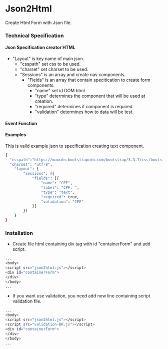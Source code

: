 # Json2Html
Create Html Form with Json file.
### Technical Specification

#### Json Specification creator HTML

- "Layout" is key name of main json.
  - "csspath" set css to be used.
  - "charset" set charset to be used.
  - "Sessions" is an array and create nav components.
    - "Fields" is an array that contain specitication to create form components.
      - "name" set id DOM html
      - "type" determines the component that will be used at creation.
      - "required" determines if component is required.
      - "validation" determines how to data will be test.


#### Event Function


#### Examples
This is valid example json to specification creating text component.
```sh
{
  "csspath":"https://maxcdn.bootstrapcdn.com/bootstrap/3.3.7/css/bootstrap.min.css",
  "charset": "utf-8",
	"layout": {
		"sessions": [{
			"fields": [{
				"name": "CPF",
				"label": "CPF: ",
				"type": "text",
				"required": true,
				"validation": "CPF"
			}]
		}]
	}
}
```

### Installation
- Create file html containing div tag with id "containerForm" and add script.

```sh
...
<body>
<script src="json2html.js"></script>
<div id="containerForm">
</div>
</body>
...
```
- If you want use validation, you need add new line containing script validation file.

```sh
...
<body>
<script src="json2html.js"></script>
<script src="validation-BR.js"></script>
<div id="containerForm">
</div>
</body>
...
```
